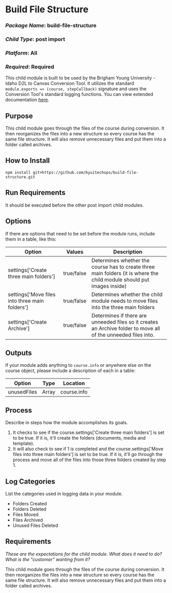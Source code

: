 # Build File Structure
### *Package Name*: build-file-structure
### *Child Type*: post import
### *Platform*: All
### *Required*: Required

This child module is built to be used by the Brigham Young University - Idaho D2L to Canvas Conversion Tool. It utilizes the standard `module.exports => (course, stepCallback)` signature and uses the Conversion Tool's standard logging functions. You can view extended documentation [here](https://github.com/byuitechops/d2l-to-canvas-conversion-tool/tree/master/documentation).

## Purpose

This child module goes through the files of the course during conversion. It then reorganizes the files into a new structure so every course has the same file structure. It will also remove unnecessary files and put them into a folder called archives. 

## How to Install

```
npm install git+https://github.com/byuitechops/build-file-structure.git
```

## Run Requirements

 It should be executed before the other post import child modules.

## Options

If there are options that need to be set before the module runs, include them in a table, like this:

| Option | Values | Description |
|--------|--------|-------------|
|settings['Create three main folders']| true/false | Determines whether the course has to create three main folders (it is where the child module should put images inside)|
|settings['Move files into three main folders']| true/false | Determines whether the child module needs to move files into the three main folders |
|settings['Create Archive']| true/false| Determines if there are unneeded files so it creates an Archive folder to move all of the unneeded files into.|

## Outputs

If your module adds anything to `course.info` or anywhere else on the course object, please include a description of each in a table:

| Option | Type | Location |
|--------|--------|-------------|
|unusedFiles| Array | course.info|

## Process

Describe in steps how the module accomplishes its goals.

1. It checks to see if the course.settings['Create three main folders'] is set to be true. If it is, it'll create the folders (documents, media and template).
2. It will also check to see if 1 is completed and the course.settings['Move files into three main folders'] is set to be true. If it is, it'll go through the process and move all of the files into those three folders created by step 1.

## Log Categories

List the categories used in logging data in your module.

- Folders Created
- Folders Deleted
- Files Moved
- Files Archived
- Unused Files Deleted

## Requirements

*These are the expectations for the child module. What does it need to do? What is the "customer" wanting from it?*

This child module goes through the files of the course during conversion. It then reorganizes the files into a new structure so every course has the same file structure. It will also remove unnecessary files and put them into a folder called archives. 